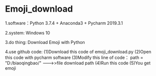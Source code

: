 # Emoji_download

1.software：Python 3.7.4 + Anaconda3 + Pycharm 2019.3.1

2.system: Windows 10

3.do thing: Download Emoji with Python

4.use github code:
  (1)Download this code of emoji_download.py
  (2)Open this code with pycharm software
  (3)Modify this line of code：
      path = "D:/biaoqingbao/" --->>file download path
  (4)Run this code
  (5)You get emoji
